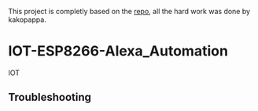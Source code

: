 
This project is completly based on the [repo](https://github.com/kakopappa/arduino-esp8266-alexa-wemo-switch), all the hard work was done by kakopappa.

# IOT-ESP8266-Alexa_Automation
IOT

## Troubleshooting
